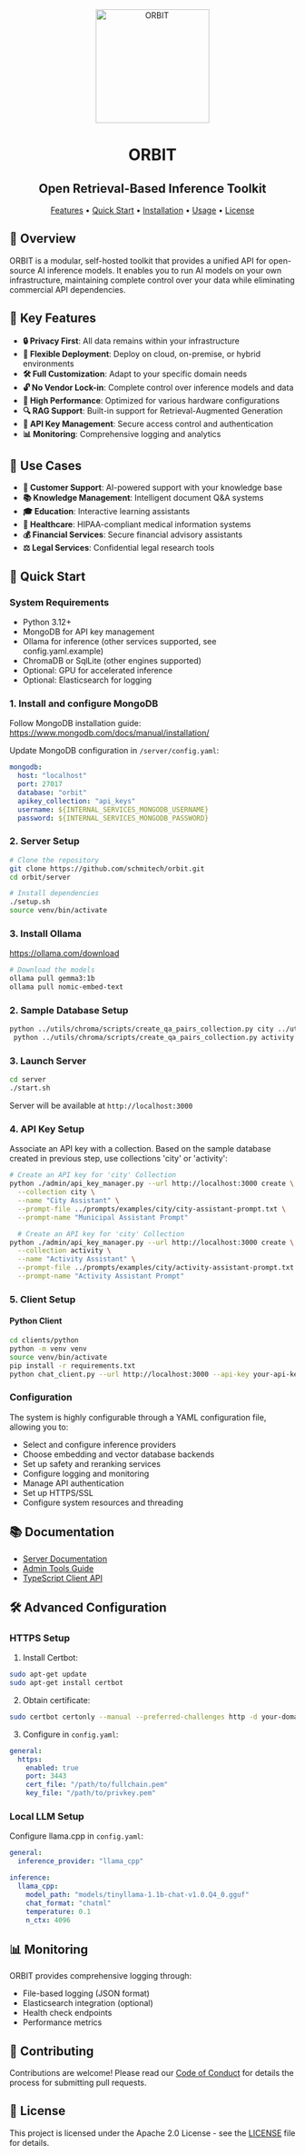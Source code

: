 <div align="center">
  <img src="orbit.png" width="200" height="200" alt="ORBIT">
  
  <h1>ORBIT</h1>
  <h2><strong>Open Retrieval-Based Inference Toolkit</strong></h2>
  
  <p>
    <a href="#-key-features">Features</a> •
    <a href="#-quick-start">Quick Start</a> •
    <a href="#-installation">Installation</a> •
    <a href="#-usage">Usage</a> •
    <a href="#-license">License</a>
  </p>
</div>

## 🎯 Overview

ORBIT is a modular, self-hosted toolkit that provides a unified API for open-source AI inference models. It enables you to run AI models on your own infrastructure, maintaining complete control over your data while eliminating commercial API dependencies.

## 🌟 Key Features

- **🔒 Privacy First**: All data remains within your infrastructure
- **🔄 Flexible Deployment**: Deploy on cloud, on-premise, or hybrid environments
- **🛠 Full Customization**: Adapt to your specific domain needs
- **🔓 No Vendor Lock-in**: Complete control over inference models and data
- **🚀 High Performance**: Optimized for various hardware configurations
- **🔍 RAG Support**: Built-in support for Retrieval-Augmented Generation
- **🔐 API Key Management**: Secure access control and authentication
- **📊 Monitoring**: Comprehensive logging and analytics

## 💼 Use Cases

- **🎯 Customer Support**: AI-powered support with your knowledge base
- **📚 Knowledge Management**: Intelligent document Q&A systems
- **🎓 Education**: Interactive learning assistants
- **🏥 Healthcare**: HIPAA-compliant medical information systems
- **💰 Financial Services**: Secure financial advisory assistants
- **⚖️ Legal Services**: Confidential legal research tools

## 🚀 Quick Start

### System Requirements

- Python 3.12+
- MongoDB for API key management
- Ollama for inference (other services supported, see config.yaml.example)
- ChromaDB or SqlLite (other engines supported)
- Optional: GPU for accelerated inference
- Optional: Elasticsearch for logging

### 1. Install and configure MongoDB
Follow MongoDB installation guide: https://www.mongodb.com/docs/manual/installation/

Update MongoDB configuration in `/server/config.yaml`:

```yaml
mongodb:
  host: "localhost"
  port: 27017
  database: "orbit"
  apikey_collection: "api_keys"
  username: ${INTERNAL_SERVICES_MONGODB_USERNAME}
  password: ${INTERNAL_SERVICES_MONGODB_PASSWORD}
```

### 2. Server Setup

```bash
# Clone the repository
git clone https://github.com/schmitech/orbit.git
cd orbit/server

# Install dependencies
./setup.sh
source venv/bin/activate
```
### 3. Install Ollama
https://ollama.com/download

```bash
# Download the models
ollama pull gemma3:1b
ollama pull nomic-embed-text
```

### 2. Sample Database Setup
```bash
python ../utils/chroma/scripts/create_qa_pairs_collection.py city ../utils/sample-data/city-qa-pairs.json --local --db-path ./chroma_db
 python ../utils/chroma/scripts/create_qa_pairs_collection.py activity ../utils/sample-data/activity_qa_pairs.json --local --db-path ./chroma_db
```

### 3. Launch Server
```bash
cd server
./start.sh
```

Server will be available at `http://localhost:3000`

### 4. API Key Setup

Associate an API key with a collection. Based on the sample database created in previous step, use collections 'city' or 'activity':

```bash
# Create an API key for 'city' Collection
python ./admin/api_key_manager.py --url http://localhost:3000 create \
  --collection city \
  --name "City Assistant" \
  --prompt-file ../prompts/examples/city/city-assistant-prompt.txt \
  --prompt-name "Municipal Assistant Prompt"

  # Create an API key for 'city' Collection
python ./admin/api_key_manager.py --url http://localhost:3000 create \
  --collection activity \
  --name "Activity Assistant" \
  --prompt-file ../prompts/examples/city/activity-assistant-prompt.txt \
  --prompt-name "Activity Assistant Prompt"
```

### 5. Client Setup

#### Python Client

```bash
cd clients/python
python -m venv venv
source venv/bin/activate
pip install -r requirements.txt
python chat_client.py --url http://localhost:3000 --api-key your-api-key
```

### Configuration

The system is highly configurable through a YAML configuration file, allowing you to:

- Select and configure inference providers
- Choose embedding and vector database backends
- Set up safety and reranking services
- Configure logging and monitoring
- Manage API authentication
- Set up HTTPS/SSL
- Configure system resources and threading

## 📚 Documentation

- [Server Documentation](server/README.md)
- [Admin Tools Guide](server/admin/README.md)
- [TypeScript Client API](clients/typescript/api/README.md)

## 🛠 Advanced Configuration

### HTTPS Setup

1. Install Certbot:
```bash
sudo apt-get update
sudo apt-get install certbot
```

2. Obtain certificate:
```bash
sudo certbot certonly --manual --preferred-challenges http -d your-domain.com
```

3. Configure in `config.yaml`:
```yaml
general:
  https:
    enabled: true
    port: 3443
    cert_file: "/path/to/fullchain.pem"
    key_file: "/path/to/privkey.pem"
```

### Local LLM Setup

Configure llama.cpp in `config.yaml`:

```yaml
general:
  inference_provider: "llama_cpp"

inference:
  llama_cpp:
    model_path: "models/tinyllama-1.1b-chat-v1.0.Q4_0.gguf"
    chat_format: "chatml"
    temperature: 0.1
    n_ctx: 4096
```

## 📊 Monitoring

ORBIT provides comprehensive logging through:

- File-based logging (JSON format)
- Elasticsearch integration (optional)
- Health check endpoints
- Performance metrics

## 🤝 Contributing

Contributions are welcome! Please read our [Code of Conduct](CODE_OF_CONDUCT.md) for details the process for submitting pull requests.

## 📃 License

This project is licensed under the Apache 2.0 License - see the [LICENSE](LICENSE) file for details.